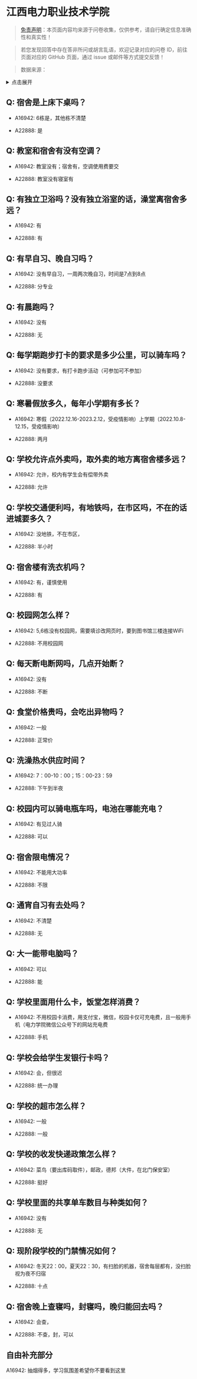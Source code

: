 # 江西电力职业技术学院

> [免责声明](https://colleges.chat/#_3)：本页面内容均来源于问卷收集，仅供参考，请自行确定信息准确性和真实性！

> 若您发现回答中存在答非所问或胡言乱语，欢迎记录对应的问卷 ID，前往页面对应的 GitHub 页面，通过 issue 或邮件等方式提交反馈！

> 数据来源：

<details><summary>点击展开</summary>
<ul>
<li>A16942: 匿名 (2023 年 03 月)</li>
<li>A22888: 匿名 (2024 年 06 月)</li>
</ul>
</details>

## Q: 宿舍是上床下桌吗？

- A16942: 6栋是，其他栋不清楚

- A22888: 是

## Q: 教室和宿舍有没有空调？

- A16942: 教室没有；宿舍有，空调使用费要交

- A22888: 教室没有寝室有

## Q: 有独立卫浴吗？没有独立浴室的话，澡堂离宿舍多远？

- A16942: 有

- A22888: 有

## Q: 有早自习、晚自习吗？

- A16942: 没有早自习，一周两次晚自习，时间是7点到8点

- A22888: 分专业

## Q: 有晨跑吗？

- A16942: 没有

- A22888: 无

## Q: 每学期跑步打卡的要求是多少公里，可以骑车吗？

- A16942: 没有要求，有打卡跑步活动（可参加可不参加）

- A22888: 没要求

## Q: 寒暑假放多久，每年小学期有多长？

- A16942: 寒假（2022.12.16-2023.2.12，受疫情影响）上学期（2022.10.8-12.15，受疫情影响）

- A22888: 两月

## Q: 学校允许点外卖吗，取外卖的地方离宿舍楼多远？

- A16942: 允许，校内有学生会有偿带外卖

- A22888: 允许

## Q: 学校交通便利吗，有地铁吗，在市区吗，不在的话进城要多久？

- A16942: 没地铁，不在市区，

- A22888: 半小时

## Q: 宿舍楼有洗衣机吗？

- A16942: 有，谨慎使用

- A22888: 有

## Q: 校园网怎么样？

- A16942: 5,6栋没有校园网，需要填诊改网页时，要到图书馆三楼连接WiFi

- A22888: 不用校园网

## Q: 每天断电断网吗，几点开始断？

- A16942: 没有

- A22888: 不断

## Q: 食堂价格贵吗，会吃出异物吗？

- A16942: 一般

- A22888: 正常价

## Q: 洗澡热水供应时间？

- A16942: 7：00-10：00；15：00-23：59

- A22888: 下午到半夜

## Q: 校园内可以骑电瓶车吗，电池在哪能充电？

- A16942: 有见过人骑

- A22888: 可以

## Q: 宿舍限电情况？

- A16942: 不能用大功率

- A22888: 不限

## Q: 通宵自习有去处吗？

- A16942: 不清楚

- A22888: 无

## Q: 大一能带电脑吗？

- A16942: 可以

- A22888: 能

## Q: 学校里面用什么卡，饭堂怎样消费？

- A16942: 不用校园卡消费，用支付宝，微信，校园卡仅可充电费，且一般用手机（电力学院微信公众号下的网站充电费

- A22888: 手机

## Q: 学校会给学生发银行卡吗？

- A16942: 会，但很迟

- A22888: 统一办理

## Q: 学校的超市怎么样？

- A16942: 一般

- A22888: 一般

## Q: 学校的收发快递政策怎么样？

- A16942: 菜鸟（要出库码取件），邮政，德邦（大件，在北门保安室）

- A22888: 挺好

## Q: 学校里面的共享单车数目与种类如何？

- A16942: 没有

- A22888: 无

## Q: 现阶段学校的门禁情况如何？

- A16942: 冬天22：00，夏天22：30，有扫脸的机器，宿舍每层都有，没扫脸视为夜不归宿

- A22888: 十点

## Q: 宿舍晚上查寝吗，封寝吗，晚归能回去吗？

- A16942: 会查，

- A22888: 不查，封，可以

## 自由补充部分

A16942: 抽烟得多，学习氛围差希望你不要看到这里